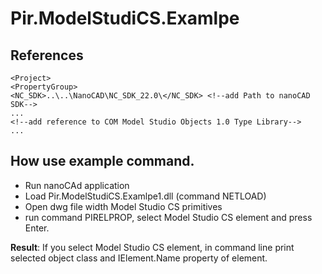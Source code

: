 # Pir.ModelStudiCS.Examlpe
## References
```
<Project>
<PropertyGroup>
<NC_SDK>..\..\NanoCAD\NC_SDK_22.0\</NC_SDK> <!--add Path to nanoCAD SDK-->
...
<!--add reference to COM Model Studio Objects 1.0 Type Library-->
...
```
## How use example command.
- Run nanoCAd application
- Load Pir.ModelStudiCS.Examlpe1.dll (command NETLOAD)
- Open dwg file width Model Studio CS primitives
- run command PIRELPROP, select Model Studio CS element and press Enter.

**Result**: If you select  Model Studio CS element, in command line print selected object class and
IElement.Name property of element.